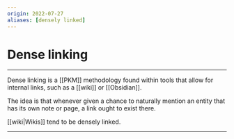```yaml
---
origin: 2022-07-27
aliases: [densely linked]
---
```

# Dense linking
---
Dense linking is a [[PKM]] methodology found within tools that allow for internal links, such as a [[wiki]] or [[Obsidian]].

The idea is that whenever given a chance to naturally mention an entity that has its own note or page, a link ought to exist there.

[[wiki|Wikis]] tend to be densely linked.

---
